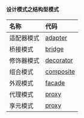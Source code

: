 #### 设计模式之结构型模式
| 名称    | 代码                                                                                          |
|:------|:--------------------------------------------------------------------------------------------|
| 适配器模式 | [adapter](https://github.com/pyihe/gobase/tree/master/design-pattern/structure/adapter)     |
| 桥接模式  | [bridge](https://github.com/pyihe/gobase/tree/master/design-pattern/structure/bridge)       |
| 修饰器模式 | [decorator](https://github.com/pyihe/gobase/tree/master/design-pattern/structure/decorator) |
| 组合模式  | [composite](https://github.com/pyihe/gobase/tree/master/design-pattern/structure/composite) |
| 外观模式  | [facade](https://github.com/pyihe/gobase/tree/master/design-pattern/structure/facade)       |
| 代理模式  | [proxy](https://github.com/pyihe/gobase/tree/master/design-pattern/structure/proxy)         |
| 享元模式  | [proxy](https://github.com/pyihe/gobase/tree/master/design-pattern/structure/flyweight)     |
